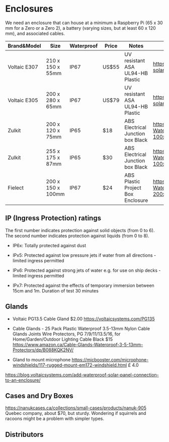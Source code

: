 # Enclosures


We need an enclosure that can house at a minimum a Raspberry Pi (65 x 30 mm for a Zero or a Zero 2), a battery (varying sizes, but at least 60 x 120 mm),
 and associated cables.



| Brand&Model   | Size             | Waterproof | Price | Notes | URL |
|---------------|------------------|------------|-------|-------|-----|
| Voltaic E307  |210 x 150 x 55mm  |  IP67      | US$55 | UV resistant ASA UL94-HB Plastic |https://voltaicsystems.com/medium-solar-ready-enclosure/ |
| Voltaic E305  |200 x 280 x 65mm  |  IP67      | US$79 | UV resistant ASA UL94-HB Plastic |https://voltaicsystems.com/large-solar-ready-enclosure/ |
| Zulkit        | 200 x 120 x 75mm | IP65       | $18   | ABS Electrical Junction box Black | https://www.amazon.ca/Zulkit-Waterproof-Electronic-Enclosure-100x68x50mm/dp/B07RT6NWTR/|
| Zulkit        | 255 x 175 x 87mm | IP65       | $30   | ABS Electrical Junction box Black | https://www.amazon.ca/Zulkit-Waterproof-Electronic-Enclosure-100x68x50mm/dp/B07RT6NWTR/|
| Fielect | 200 x 150 x 100mm |  IP67 | $24 | ABS Plastic Project Box Enclosure | https://www.amazon.ca/Fielect-Waterproof-Electronic-Enclosure-200x150x100mm/dp/B07ZLMCK6C/|


## IP  (Ingress Protection) ratings

The first number indicates protection against solid objects (from 0 to 6).
The second number indicates protection against liquids (from 0 to 8).


- IP6x: Totally protected against dust

- IPx5: Protected against low pressure jets if water from all directions - limited ingress permitted
- IPx6: Protected against strong jets of water e.g. for use on ship decks - limited ingress permitted
- IPx7: Protected against the effects of temporary immersion between 15cm and 1m. Duration of test 30 minutes

 

## Glands


- Voltaic PG13.5 Cable Gland $2.00 https://voltaicsystems.com/PG135

- Cable Glands - 25 Pack Plastic Waterproof 3.5-13mm Nylon Cable Glands Joints Wire Protectors, PG 7/9/11/13.5/16, for Home/Garden/Outdoor Lighting Cable Black 
$15 
https://www.amazon.ca/Cable-Glands-Waterproof-3-5-13mm-Protectors/dp/B088KQK2NV/

- Gland to mount microphone https://micbooster.com/microphone-windshields/117-rugged-mount-em172-windshield.html £ 4.0

https://blog.voltaicsystems.com/add-waterproof-solar-panel-connection-to-an-enclosure/


## Cases and Dry Boxes

https://nanukcases.ca/collections/small-cases/products/nanuk-905
Quebec company, about $70, but sturdy. Wondering if squirrels and racoons might be a problem with simpler types.

## Distributors
